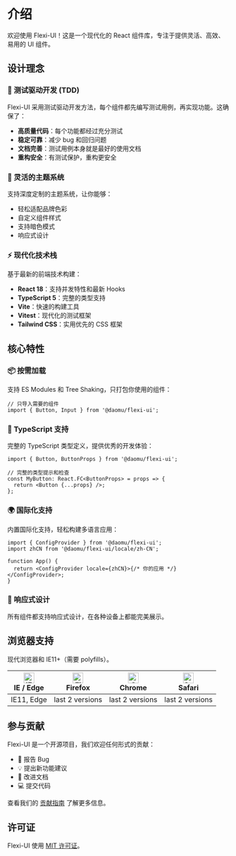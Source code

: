 # 介绍

欢迎使用 Flexi-UI！这是一个现代化的 React 组件库，专注于提供灵活、高效、易用的 UI 组件。

## 设计理念

### 🧪 测试驱动开发 (TDD)

Flexi-UI 采用测试驱动开发方法，每个组件都先编写测试用例，再实现功能。这确保了：

- **高质量代码**：每个功能都经过充分测试
- **稳定可靠**：减少 bug 和回归问题
- **文档完善**：测试用例本身就是最好的使用文档
- **重构安全**：有测试保护，重构更安全

### 🎨 灵活的主题系统

支持深度定制的主题系统，让你能够：

- 轻松适配品牌色彩
- 自定义组件样式
- 支持暗色模式
- 响应式设计

### ⚡ 现代化技术栈

基于最新的前端技术构建：

- **React 18**：支持并发特性和最新 Hooks
- **TypeScript 5**：完整的类型支持
- **Vite**：快速的构建工具
- **Vitest**：现代化的测试框架
- **Tailwind CSS**：实用优先的 CSS 框架

## 核心特性

### 📦 按需加载

支持 ES Modules 和 Tree Shaking，只打包你使用的组件：

```tsx
// 只导入需要的组件
import { Button, Input } from '@daomu/flexi-ui';
```

### 🔧 TypeScript 支持

完整的 TypeScript 类型定义，提供优秀的开发体验：

```tsx
import { Button, ButtonProps } from '@daomu/flexi-ui';

// 完整的类型提示和检查
const MyButton: React.FC<ButtonProps> = props => {
  return <Button {...props} />;
};
```

### 🌍 国际化支持

内置国际化支持，轻松构建多语言应用：

```tsx
import { ConfigProvider } from '@daomu/flexi-ui';
import zhCN from '@daomu/flexi-ui/locale/zh-CN';

function App() {
  return <ConfigProvider locale={zhCN}>{/* 你的应用 */}</ConfigProvider>;
}
```

### 📱 响应式设计

所有组件都支持响应式设计，在各种设备上都能完美展示。

## 浏览器支持

现代浏览器和 IE11+（需要 polyfills）。

| [<img src="https://raw.githubusercontent.com/alrra/browser-logos/master/src/edge/edge_48x48.png" alt="IE / Edge" width="24px" height="24px" />](http://godban.github.io/browsers-support-badges/)<br/>IE / Edge | [<img src="https://raw.githubusercontent.com/alrra/browser-logos/master/src/firefox/firefox_48x48.png" alt="Firefox" width="24px" height="24px" />](http://godban.github.io/browsers-support-badges/)<br/>Firefox | [<img src="https://raw.githubusercontent.com/alrra/browser-logos/master/src/chrome/chrome_48x48.png" alt="Chrome" width="24px" height="24px" />](http://godban.github.io/browsers-support-badges/)<br/>Chrome | [<img src="https://raw.githubusercontent.com/alrra/browser-logos/master/src/safari/safari_48x48.png" alt="Safari" width="24px" height="24px" />](http://godban.github.io/browsers-support-badges/)<br/>Safari |
| --------------------------------------------------------------------------------------------------------------------------------------------------------------------------------------------------------------- | ----------------------------------------------------------------------------------------------------------------------------------------------------------------------------------------------------------------- | ------------------------------------------------------------------------------------------------------------------------------------------------------------------------------------------------------------- | ------------------------------------------------------------------------------------------------------------------------------------------------------------------------------------------------------------- |
| IE11, Edge                                                                                                                                                                                                      | last 2 versions                                                                                                                                                                                                   | last 2 versions                                                                                                                                                                                               | last 2 versions                                                                                                                                                                                               |

## 参与贡献

Flexi-UI 是一个开源项目，我们欢迎任何形式的贡献：

- 🐛 报告 Bug
- 💡 提出新功能建议
- 📝 改进文档
- 💻 提交代码

查看我们的 [贡献指南](/guide/contributing) 了解更多信息。

## 许可证

Flexi-UI 使用 [MIT 许可证](https://github.com/your-org/flexi-ui/blob/main/LICENSE)。
